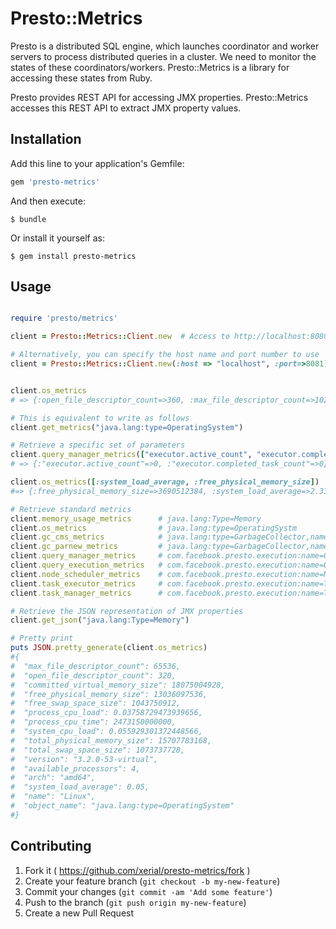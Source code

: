 # Presto::Metrics

Presto is a distributed SQL engine, which launches coordinator and worker servers to process distributed queries in a cluster. We need to monitor the states of these coordinators/workers. Presto::Metrics is a library for accessing these states from Ruby.

Presto provides REST API for accessing JMX properties. Presto::Metrics accesses this REST API to extract JMX property values.

## Installation

Add this line to your application's Gemfile:

```ruby
gem 'presto-metrics'
```

And then execute:

    $ bundle

Or install it yourself as:

    $ gem install presto-metrics

## Usage

```ruby

require 'presto/metrics'

client = Presto::Metrics::Client.new  # Access to http://localhost:8080 in default

# Alternatively, you can specify the host name and port number to use
client = Presto::Metrics::Client.new(:host => "localhost", :port=>8081) 


client.os_metrics
# => {:open_file_descriptor_count=>360, :max_file_descriptor_count=>10240, :committed_virtual_memory_size=>18683629568, :total_swap_space_size=>2147483648, :free_swap_space_size=>1132986368, :process_cpu_time=>240244441000, :free_physical_memory_size=>2088931328, :total_physical_memory_size=>17179869184, :system_cpu_load=>0.044989775051124746, :process_cpu_load=>0.002293214043176635, :name=>"Mac OS X", :version=>"10.9.4", :available_processors=>8, :arch=>"x86_64", :system_load_average=>2.0537109375, :object_name=>"java.lang:type=OperatingSystem"}

# This is equivalent to write as follows
client.get_metrics("java.lang:type=OperatingSystem")

# Retrieve a specific set of parameters
client.query_manager_metrics(["executor.active_count", "executor.completed_task_count"])
# => {:"executor.active_count"=>0, :"executor.completed_task_count"=>0}

client.os_metrics([:system_load_average, :free_physical_memory_size])
#=> {:free_physical_memory_size=>3690512384, :system_load_average=>2.33056640625}

# Retrieve standard metrics
client.memory_usage_metrics      # java.lang:Type=Memory
client.os_metrics                # java.lang:type=OperatingSystm
client.gc_cms_metrics            # java.lang:type=GarbageCollector,name=ConcurrentMarkSweep
client.gc_parnew_metrics         # java.lang:type=GarbageCollector,name=ParNew
client.query_manager_metrics     # com.facebook.presto.execution:name=QueryManager
client.query_execution_metrics   # com.facebook.presto.execution:name=QueryExecution
client.node_scheduler_metrics    # com.facebook.presto.execution:name=NodeScheduler
client.task_executor_metrics     # com.facebook.presto.execution:name=TaskExecutor
client.task_manager_metrics      # com.facebook.presto.execution:name=TaskManager

# Retrieve the JSON representation of JMX properties
client.get_json("java.lang:Type=Memory")

# Pretty print 
puts JSON.pretty_generate(client.os_metrics)
#{
#  "max_file_descriptor_count": 65536,
#  "open_file_descriptor_count": 320,
#  "committed_virtual_memory_size": 18075004928,
#  "free_physical_memory_size": 13036097536,
#  "free_swap_space_size": 1043750912,
#  "process_cpu_load": 0.03758729473939656,
#  "process_cpu_time": 2473150000000,
#  "system_cpu_load": 0.055929301372448566,
#  "total_physical_memory_size": 15707783168,
#  "total_swap_space_size": 1073737728,
#  "version": "3.2.0-53-virtual",
#  "available_processors": 4,
#  "arch": "amd64",
#  "system_load_average": 0.05,
#  "name": "Linux",
#  "object_name": "java.lang:type=OperatingSystem"
#}

```

## Contributing

1. Fork it ( https://github.com/xerial/presto-metrics/fork )
2. Create your feature branch (`git checkout -b my-new-feature`)
3. Commit your changes (`git commit -am 'Add some feature'`)
4. Push to the branch (`git push origin my-new-feature`)
5. Create a new Pull Request
